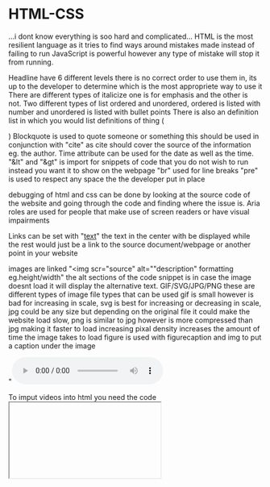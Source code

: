 # HTML-CSS

...i dont know everything is soo hard and complicated...
HTML is the most resilient language as it tries to find ways around mistakes made instead of failing to run
JavaScript is powerful however any type of mistake will stop it from running.

Headline have 6 different levels there is no correct order to use them in, its up to the developer to determine which is the most appropriete way to use it 
There are different types of italicize one is for emphasis and the other is not.
Two different types of list ordered and unordered, ordered is listed with number and unordered is listed with bullet points 
There is also an definition list in which you would list definitions of thing (<dl><dt><dd></dd></dt><dl>)
Blockquote is used to quote someone or something this should be used in conjunction with "cite" as cite should cover the source of the information eg. the author.
Time attribute can be used for the date as well as the time.
"&lt" and "&gt" is import for snippets of code that you do not wish to run instead you want it to show on the webpage 
"br" used for line breaks "pre" is used to respect any space the the developer put in place

debugging of html and css can be done by looking at the source code of the website and going through the code and finding where the issue is.
Aria roles are used for people that make use of screen readers or have visual impairments 

Links can be set with "<a href="source">text</a>" the text in the center with be displayed while the rest would just be a link to the source document/webpage or another point in your website

images are linked "<img scr="source" alt=""description" formatting eg.height/width" the alt sections of the code snippet is in case the image doesnt load it will display the alternative text.
GIF/SVG/JPG/PNG these are different types of image file types that can be used gif is small however is bad for increasing in scale, svg is best for increasing or decreasing in scale, jpg could be any size but depending on the original file it could make the website load slow, png is similar to jpg however is more compressed than jpg making it faster to load 
increasing pixal density increases the amount of time the image takes to load 
figure is used with figurecaption and img to put a caption under the image 

"<audio controls src="audio.mp3">" this allows you to add an audio with controls so the use can control it.
html lacks the built in mechanism for changing the video quality based on the uses internet speed
track is used for captions and subtitels 
div block element span inline element

To imput videos into html you need the code <iframe scr="https://www.youtube.com/embed/(last part of the YouTube url after the v= part)">

html lang used when you wish to use a specific language on a website therefor helping with spelling error and grammatical errors.
links to other documents are usually put in the head and the specific data is pointed out later in the document when it is needed.
meta element has many purposes most common is for size changes based on the device the website is being pulled up on 

forms usaully has four main syntax "<form><label><input><button>"
forms should be styled in css to make everything look neater and more presentable

Table are used for emails as there are no other options avaible to us at this point in time.
each table row should contain either table data or table header depending on how many attrabutes are there determains the amoung or colums.
